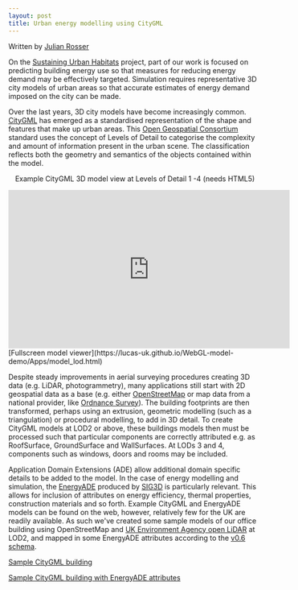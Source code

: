 ```yaml
---
layout: post
title: Urban energy modelling using CityGML
---
```

Written by [Julian Rosser](http://www.nottingham.ac.uk/engineering/people/julian.rosser)

On the [Sustaining Urban Habitats](http://www.nottingham.ac.uk/research/groups/lucas/research/sustaining-urban-habitats-an-interdisciplinary-approach.aspx) project, part of our work is focused on predicting building energy use so that measures for reducing energy demand may be effectively targeted. Simulation requires representative 3D city models of urban areas so that accurate estimates of energy demand imposed on the city can be made. 

Over the last years, 3D city models have become increasingly common. [CityGML](https://www.citygml.org/) has emerged as a standardised representation of the shape and features that make up urban areas. This [Open Geospatial Consortium](http://www.opengeospatial.org) standard uses the concept of Levels of Detail to categorise the complexity and amount of information present in the urban scene. The classification reflects both the geometry and semantics of the objects contained within the model.  

<p align="center">
Example CityGML 3D model view at Levels of Detail 1 -4 (needs HTML5)
</p>
<div class="iframe-container">
    <iframe src="https://lucas-uk.github.io/WebGL-model-demo/Apps/iframe_wrapper.html" height="315" width="560" allowfullscreen="" frameborder="0">
    </iframe>
</div>
[Fullscreen model viewer](https://lucas-uk.github.io/WebGL-model-demo/Apps/model_lod.html)

Despite steady improvements in aerial surveying procedures creating 3D data (e.g. LiDAR, photogrammetry), many applications still start with 2D geospatial data as a base (e.g. either [OpenStreetMap](https://www.openstreetmap.org) or map data from a national provider, like [Ordnance Survey](http://www.ordnancesurvey.co.uk)). The building footprints are then transformed, perhaps using an extrusion, geometric modelling (such as a triangulation) or procedural modelling, to add in 3D detail. To create CityGML models at LOD2 or above, these buildings models then must be processed such that particular components are correctly attributed e.g. as RoofSurface, GroundSurface and WallSurfaces. At LODs 3 and 4, components such as windows, doors and rooms may be included.

Application Domain Extensions (ADE) allow additional domain specific details to be added to the model. In the case of energy modelling and simulation, the [EnergyADE](http://www.citygmlwiki.org/index.php/CityGML_Energy_ADE) produced by [SIG3D](http://www.sig3d.de/) is particularly relevant. This allows for inclusion of attributes on energy efficiency, thermal properties, construction materials and so forth. Example CityGML and EnergyADE models can be found on the web, however, relatively few for the UK are readily available. As such we've created some sample models of our office building using OpenStreetMap and [UK Environment Agency open LiDAR](https://data.gov.uk/dataset/lidar-composite-dsm-1m1) at LOD2, and mapped in some EnergyADE attributes according to the [v0.6 schema](https://github.com/cstb/citygml-energy). 

[Sample CityGML building](https://lucas-uk.github.io/public/Lenton_Hurst_OSM_CityGML.xml)

[Sample CityGML building with EnergyADE attributes](https://lucas-uk.github.io/public/Lenton_Hurst_OSM_CityGML_EnergyADE.xml)
